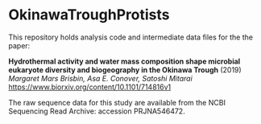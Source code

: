 # OkinawaTroughProtists

This repository holds analysis code and intermediate data files for the the paper: 

**Hydrothermal activity and water mass composition shape microbial eukaryote diversity and biogeography in the Okinawa Trough** (2019)<br/>
*Margaret Mars Brisbin, Asa E. Conover, Satoshi Mitarai*<br/>
https://www.biorxiv.org/content/10.1101/714816v1

The raw sequence data for this study are available from the NCBI Sequencing Read Archive: accession PRJNA546472. 
